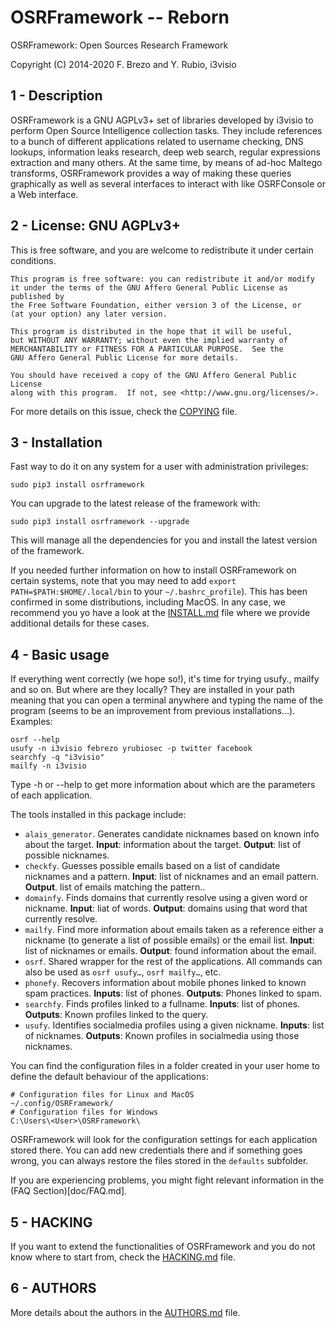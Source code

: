 OSRFramework -- Reborn
============

OSRFramework: Open Sources Research Framework

Copyright (C) 2014-2020  F. Brezo and Y. Rubio, i3visio

1 - Description
---------------

OSRFramework is a GNU AGPLv3+ set of libraries developed by i3visio to perform Open Source Intelligence collection tasks.
They include references to a bunch of different applications related to username checking, DNS lookups, information leaks research, deep web search, regular expressions extraction and many others.
At the same time, by means of ad-hoc Maltego transforms, OSRFramework provides a way of making these queries graphically as well as several interfaces to interact with like OSRFConsole or a Web interface.

2 - License: GNU AGPLv3+
------------------------

This is free software, and you are welcome to redistribute it under certain conditions.

	This program is free software: you can redistribute it and/or modify
	it under the terms of the GNU Affero General Public License as published by
	the Free Software Foundation, either version 3 of the License, or
	(at your option) any later version.

	This program is distributed in the hope that it will be useful,
	but WITHOUT ANY WARRANTY; without even the implied warranty of
	MERCHANTABILITY or FITNESS FOR A PARTICULAR PURPOSE.  See the
	GNU Affero General Public License for more details.

	You should have received a copy of the GNU Affero General Public License
	along with this program.  If not, see <http://www.gnu.org/licenses/>.


For more details on this issue, check the [COPYING](COPYING) file.

3 - Installation
----------------

Fast way to do it on any system for a user with administration privileges:
```
sudo pip3 install osrframework
```
You can upgrade to the latest release of the framework with:
```
sudo pip3 install osrframework --upgrade
```
This will manage all the dependencies for you and install the latest version of the framework.

If you needed further information on how to install OSRFramework on certain systems, note that you may need to add `export PATH=$PATH:$HOME/.local/bin` to your `~/.bashrc_profile`). This has been confirmed in some distributions, including MacOS.
In any case, we recommend you yo have a look at the [INSTALL.md](doc/INSTALL.md) file where we provide additional details for these cases.

4 - Basic usage
---------------

If everything went correctly (we hope so!), it's time for trying usufy., mailfy and so on.
But where are they locally? They are installed in your path meaning that you can open a terminal anywhere and typing the name of the program (seems to be an improvement from previous installations...). Examples:

```
osrf --help
usufy -n i3visio febrezo yrubiosec -p twitter facebook
searchfy -q "i3visio"
mailfy -n i3visio
```

Type -h or --help to get more information about which are the parameters of each application.

The tools installed in this package include:

- `alais_generator`. Generates candidate nicknames based on known info about the target. **Input**: information about the target. **Output**: list of possible nicknames.
- `checkfy`. Guesses possible emails based on a list of candidate nicknames and a pattern. **Input**: list of nicknames and an email pattern. **Output**. list of emails matching the pattern..
- `domainfy`. Finds domains that currently resolve using a given word or nickname. **Input**: liat of words. **Output**: domains using that word that currently resolve.
- `mailfy`. Find more information about emails taken as a reference either a nickname (to generate a  list of possible emails) or the email list. **Input**: list of nicknames or emails. **Output**: found information about the email.
- `osrf`. Shared wrapper for the rest of the applications. All commands can also be used as `osrf usufy…`, `osrf mailfy…`, etc.
- `phonefy`. Recovers information about mobile phones linked to known spam practices. **Inputs**: list of phones. **Outputs**: Phones linked to spam.
- `searchfy`. Finds profiles linked to a fullname. **Inputs**: list of phones. **Outputs**: Known profiles linked to the query.
- `usufy`. Identifies socialmedia profiles using a given nickname. **Inputs**: list of nicknames. **Outputs**: Known profiles in socialmedia using those nicknames.

You can find the configuration files in a folder created in your user home to define the default behaviour of the applications:
```
# Configuration files for Linux and MacOS
~/.config/OSRFramework/
# Configuration files for Windows
C:\Users\<User>\OSRFramework\
```

OSRFramework will look for the configuration settings for each application stored there.
You can add new credentials there and if something goes wrong, you can always restore the files stored in the `defaults` subfolder.

If you are experiencing problems, you might fight relevant information in the (FAQ Section)[doc/FAQ.md].

5 - HACKING
-----------

If you want to extend the functionalities of OSRFramework and you do not know where to start from, check the [HACKING.md](doc/HACKING.md) file.

6 - AUTHORS
-----------

More details about the authors in the [AUTHORS.md](AUTHORS.md) file.
